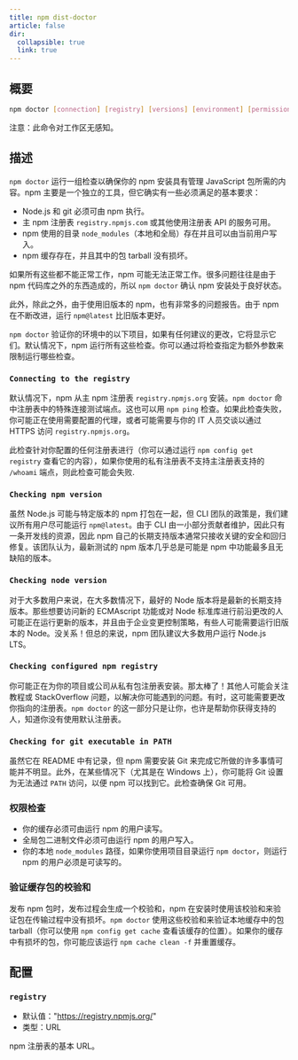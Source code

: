 ```yaml
---
title: npm dist-doctor
article: false
dir:
  collapsible: true
  link: true
---
```


## 概要

```bash
npm doctor [connection] [registry] [versions] [environment] [permissions] [cache]
```

注意：此命令对工作区无感知。

## 描述

`npm doctor` 运行一组检查以确保你的 npm 安装具有管理 JavaScript 包所需的内容。npm 主要是一个独立的工具，但它确实有一些必须满足的基本要求：

- Node.js 和 git 必须可由 npm 执行。
- 主 npm 注册表 `registry.npmjs.com` 或其他使用注册表 API 的服务可用。
- npm 使用的目录 `node_modules`（本地和全局）存在并且可以由当前用户写入。
- npm 缓存存在，并且其中的包 tarball 没有损坏。

如果所有这些都不能正常工作，npm 可能无法正常工作。很多问题往往是由于 npm 代码库之外的东西造成的，所以 `npm doctor` 确认 npm 安装处于良好状态。

此外，除此之外，由于使用旧版本的 npm，也有非常多的问题报告。由于 npm 在不断改进，运行 `npm@latest` 比旧版本更好。

`npm doctor` 验证你的环境中的以下项目，如果有任何建议的更改，它将显示它们。默认情况下，npm 运行所有这些检查。你可以通过将检查指定为额外参数来限制运行哪些检查。



### `Connecting to the registry`

默认情况下，npm 从主 npm 注册表 `registry.npmjs.org` 安装。`npm doctor` 命中注册表中的特殊连接测试端点。这也可以用 `npm ping` 检查。如果此检查失败，你可能正在使用需要配置的代理，或者可能需要与你的 IT 人员交谈以通过 HTTPS 访问 `registry.npmjs.org`。

此检查针对你配置的任何注册表进行（你可以通过运行 `npm config get registry` 查看它的内容），如果你使用的私有注册表不支持主注册表支持的 `/whoami` 端点，则此检查可能会失败.



### `Checking npm version`

虽然 Node.js 可能与特定版本的 npm 打包在一起，但 CLI 团队的政策是，我们建议所有用户尽可能运行 `npm@latest`。由于 CLI 由一小部分贡献者维护，因此只有一条开发线的资源，因此 npm 自己的长期支持版本通常只接收关键的安全和回归修复。该团队认为，最新测试的 npm 版本几乎总是可能是 npm 中功能最多且无缺陷的版本。



### `Checking node version`

对于大多数用户来说，在大多数情况下，最好的 Node 版本将是最新的长期支持  版本。那些想要访问新的 ECMAscript 功能或对 Node 标准库进行前沿更改的人可能正在运行更新的版本，并且由于企业变更控制策略，有些人可能需要运行旧版本的 Node。没关系！但总的来说，npm 团队建议大多数用户运行 Node.js LTS。



### `Checking configured npm registry`

你可能正在为你的项目或公司从私有包注册表安装。那太棒了！其他人可能会关注教程或 StackOverflow 问题，以解决你可能遇到的问题。有时，这可能需要更改你指向的注册表。`npm doctor` 的这一部分只是让你，也许是帮助你获得支持的人，知道你没有使用默认注册表。



### `Checking for git executable in PATH`

虽然它在 README 中有记录，但 npm 需要安装 Git 来完成它所做的许多事情可能并不明显。此外，在某些情况下（尤其是在 Windows 上），你可能将 Git 设置为无法通过 `PATH` 访问，以便 npm 可以找到它。此检查确保 Git 可用。



### 权限检查

- 你的缓存必须可由运行 npm 的用户读写。
- 全局包二进制文件必须可由运行 npm 的用户写入。
- 你的本地 `node_modules` 路径，如果你使用项目目录运行 `npm doctor`，则运行 npm 的用户必须是可读写的。



### 验证缓存包的校验和

发布 npm 包时，发布过程会生成一个校验和，npm 在安装时使用该校验和来验证包在传输过程中没有损坏。`npm doctor` 使用这些校验和来验证本地缓存中的包 tarball（你可以使用 `npm config get cache` 查看该缓存的位置）。如果你的缓存中有损坏的包，你可能应该运行 `npm cache clean -f` 并重置缓存。

## 配置

### `registry`

- 默认值："https://registry.npmjs.org/"
- 类型：URL

npm 注册表的基本 URL。
